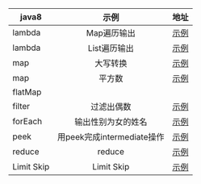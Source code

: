 | java8 | 示例 | 地址 |
| ---------- | :-----------:  | :-----------: |
| lambda | Map遍历输出 | [示例](src/com/somliy/lambda/MapPrintf.java) |
| lambda | List遍历输出 | [示例](src/com/somliy/lambda/ListPrintf.java) |
| map | 大写转换 | [示例](src/com/somliy/map/SquareNumber.java) |
| map | 平方数 | [示例](src/com/somliy/map/ToUpperCase.java) |
| flatMap |  |  |
| filter | 过滤出偶数 | [示例](src/com/somliy/filter/RemainsEven.java) |
| forEach | 输出性别为女的姓名 | [示例](src/com/somliy/forEach/MothPerson.java) |
| peek | 用peek完成intermediate操作 | [示例](src/com/somliy/peek/peek.java) |
| reduce | reduce | [示例](src/com/somliy/reduce/reduce.java) |
| Limit Skip | Limit Skip | [示例](src/com/somliy/LimitAndSkip/LimitAndSkip.java) |

